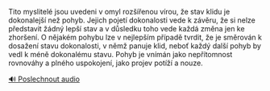 
Tito myslitelé jsou uvedeni v omyl rozšířenou vírou, že stav klidu je dokonalejší než pohyb. Jejich pojetí dokonalosti vede k závěru, že si nelze představit žádný lepší stav a v důsledku toho vede každá změna jen ke zhoršení. O nějakém pohybu lze v nejlepším případě tvrdit, že je směrován k dosažení stavu dokonalosti, v němž panuje klid, neboť každý další pohyb by vedl k méně dokonalému stavu. Pohyb je vnímán jako nepřítomnost rovnováhy a plného uspokojení, jako projev potíží a nouze.

[🔊 Poslechnout audio](/data/7-paragraphs/audio/chapter_79/para_009-Tito-myslitel-jsou-uvedeni-v-omyl-rozenou-vro.mp3)
